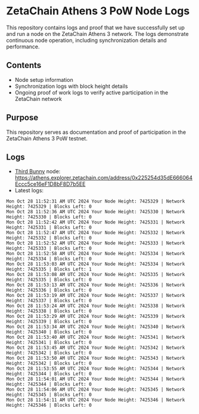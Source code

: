 # ZetaChain Athens 3 PoW Node Logs
This repository contains logs and proof that we have successfully set up and run a node on the ZetaChain Athens 3 network. The logs demonstrate continuous node operation, including synchronization details and performance.

## Contents
- Node setup information
- Synchronization logs with block height details
- Ongoing proof of work logs to verify active participation in the ZetaChain network

## Purpose
This repository serves as documentation and proof of participation in the ZetaChain Athens 3 PoW testnet.

## Logs

- [Third Bunny](https://thirdbunny.xyz/) node: https://athens.explorer.zetachain.com/address/0x225254d35dE666064Eccc5ce16eF1D8bF8D7b5EE
- Latest logs:
```
Mon Oct 28 11:52:31 AM UTC 2024 Your Node Height: 7425329 | Network Height: 7425329 | Blocks Left: 0
Mon Oct 28 11:52:36 AM UTC 2024 Your Node Height: 7425330 | Network Height: 7425330 | Blocks Left: 0
Mon Oct 28 11:52:42 AM UTC 2024 Your Node Height: 7425331 | Network Height: 7425331 | Blocks Left: 0
Mon Oct 28 11:52:47 AM UTC 2024 Your Node Height: 7425332 | Network Height: 7425332 | Blocks Left: 0
Mon Oct 28 11:52:52 AM UTC 2024 Your Node Height: 7425333 | Network Height: 7425333 | Blocks Left: 0
Mon Oct 28 11:52:58 AM UTC 2024 Your Node Height: 7425334 | Network Height: 7425334 | Blocks Left: 0
Mon Oct 28 11:53:03 AM UTC 2024 Your Node Height: 7425334 | Network Height: 7425335 | Blocks Left: 1
Mon Oct 28 11:53:08 AM UTC 2024 Your Node Height: 7425335 | Network Height: 7425335 | Blocks Left: 0
Mon Oct 28 11:53:13 AM UTC 2024 Your Node Height: 7425336 | Network Height: 7425336 | Blocks Left: 0
Mon Oct 28 11:53:19 AM UTC 2024 Your Node Height: 7425337 | Network Height: 7425337 | Blocks Left: 0
Mon Oct 28 11:53:24 AM UTC 2024 Your Node Height: 7425338 | Network Height: 7425338 | Blocks Left: 0
Mon Oct 28 11:53:29 AM UTC 2024 Your Node Height: 7425339 | Network Height: 7425339 | Blocks Left: 0
Mon Oct 28 11:53:34 AM UTC 2024 Your Node Height: 7425340 | Network Height: 7425340 | Blocks Left: 0
Mon Oct 28 11:53:40 AM UTC 2024 Your Node Height: 7425341 | Network Height: 7425341 | Blocks Left: 0
Mon Oct 28 11:53:45 AM UTC 2024 Your Node Height: 7425342 | Network Height: 7425342 | Blocks Left: 0
Mon Oct 28 11:53:50 AM UTC 2024 Your Node Height: 7425343 | Network Height: 7425342 | Blocks Left: 0
Mon Oct 28 11:53:55 AM UTC 2024 Your Node Height: 7425344 | Network Height: 7425344 | Blocks Left: 0
Mon Oct 28 11:54:01 AM UTC 2024 Your Node Height: 7425344 | Network Height: 7425344 | Blocks Left: 0
Mon Oct 28 11:54:06 AM UTC 2024 Your Node Height: 7425345 | Network Height: 7425345 | Blocks Left: 0
Mon Oct 28 11:54:11 AM UTC 2024 Your Node Height: 7425346 | Network Height: 7425346 | Blocks Left: 0
```

